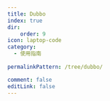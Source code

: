 ```yaml
---
title: Dubbo
index: true 
dir:
	order: 9
icon: laptop-code
category:
  - 使用指南
  
permalinkPattern: /tree/dubbo/

comment: false
editLink: false
---
```


<Catalog />
